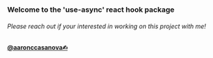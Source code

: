 ### Welcome to the 'use-async' react hook package

###### Please reach out if your interested in working on this project with me!

#### <a href="https://github.com/aaronccasanova" target="_blank">@aaronccasanova✍︎</a>
